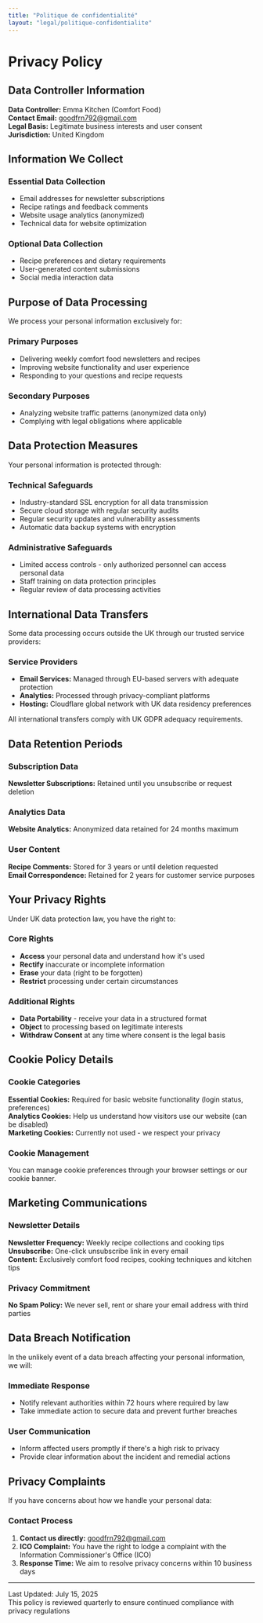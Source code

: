 ```yaml
---
title: "Politique de confidentialité"
layout: "legal/politique-confidentialite"
---
```


# Privacy Policy

## Data Controller Information

**Data Controller:** Emma Kitchen (Comfort Food)  
**Contact Email:** goodfrn792@gmail.com  
**Legal Basis:** Legitimate business interests and user consent  
**Jurisdiction:** United Kingdom  

## Information We Collect

### Essential Data Collection
- Email addresses for newsletter subscriptions
- Recipe ratings and feedback comments  
- Website usage analytics (anonymized)
- Technical data for website optimization

### Optional Data Collection
- Recipe preferences and dietary requirements
- User-generated content submissions
- Social media interaction data

## Purpose of Data Processing

We process your personal information exclusively for:

### Primary Purposes
- Delivering weekly comfort food newsletters and recipes
- Improving website functionality and user experience
- Responding to your questions and recipe requests

### Secondary Purposes
- Analyzing website traffic patterns (anonymized data only)
- Complying with legal obligations where applicable

## Data Protection Measures

Your personal information is protected through:

### Technical Safeguards
- Industry-standard SSL encryption for all data transmission
- Secure cloud storage with regular security audits
- Regular security updates and vulnerability assessments
- Automatic data backup systems with encryption

### Administrative Safeguards
- Limited access controls - only authorized personnel can access personal data
- Staff training on data protection principles
- Regular review of data processing activities

## International Data Transfers

Some data processing occurs outside the UK through our trusted service providers:

### Service Providers
- **Email Services:** Managed through EU-based servers with adequate protection
- **Analytics:** Processed through privacy-compliant platforms
- **Hosting:** Cloudflare global network with UK data residency preferences

All international transfers comply with UK GDPR adequacy requirements.

## Data Retention Periods

### Subscription Data
**Newsletter Subscriptions:** Retained until you unsubscribe or request deletion  

### Analytics Data
**Website Analytics:** Anonymized data retained for 24 months maximum  

### User Content
**Recipe Comments:** Stored for 3 years or until deletion requested  
**Email Correspondence:** Retained for 2 years for customer service purposes

## Your Privacy Rights

Under UK data protection law, you have the right to:

### Core Rights
- **Access** your personal data and understand how it's used
- **Rectify** inaccurate or incomplete information
- **Erase** your data (right to be forgotten)
- **Restrict** processing under certain circumstances

### Additional Rights
- **Data Portability** - receive your data in a structured format
- **Object** to processing based on legitimate interests
- **Withdraw Consent** at any time where consent is the legal basis

## Cookie Policy Details

### Cookie Categories
**Essential Cookies:** Required for basic website functionality (login status, preferences)  
**Analytics Cookies:** Help us understand how visitors use our website (can be disabled)  
**Marketing Cookies:** Currently not used - we respect your privacy  

### Cookie Management
You can manage cookie preferences through your browser settings or our cookie banner.

## Marketing Communications

### Newsletter Details
**Newsletter Frequency:** Weekly recipe collections and cooking tips  
**Unsubscribe:** One-click unsubscribe link in every email  
**Content:** Exclusively comfort food recipes, cooking techniques and kitchen tips  

### Privacy Commitment
**No Spam Policy:** We never sell, rent or share your email address with third parties

## Data Breach Notification

In the unlikely event of a data breach affecting your personal information, we will:

### Immediate Response
- Notify relevant authorities within 72 hours where required by law
- Take immediate action to secure data and prevent further breaches

### User Communication
- Inform affected users promptly if there's a high risk to privacy
- Provide clear information about the incident and remedial actions

## Privacy Complaints

If you have concerns about how we handle your personal data:

### Contact Process
1. **Contact us directly:** goodfrn792@gmail.com
2. **ICO Complaint:** You have the right to lodge a complaint with the Information Commissioner's Office (ICO)
3. **Response Time:** We aim to resolve privacy concerns within 10 business days

---

Last Updated: July 15, 2025  
This policy is reviewed quarterly to ensure continued compliance with privacy regulations
